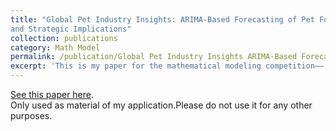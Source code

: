 ```yaml
---
title: "Global Pet Industry Insights: ARIMA-Based Forecasting of Pet Food Demand
and Strategic Implications"
collection: publications
category: Math Model
permalink: /publication/Global Pet Industry Insights ARIMA-Based Forecasting of Pet Food Demand
excerpt: 'This is my paper for the mathematical modeling competition——[Asia-Pacific Mathematical Modeling Competition (contest in English)](../assets/05-Asia-Pacific Mathematical Modeling Competition, International Third Prize.pdf)'
---
```


[See this paper here](../files/Capmcm24201679.pdf).
<br/>
Only used as material of my application.Please do not use it for any other purposes.
